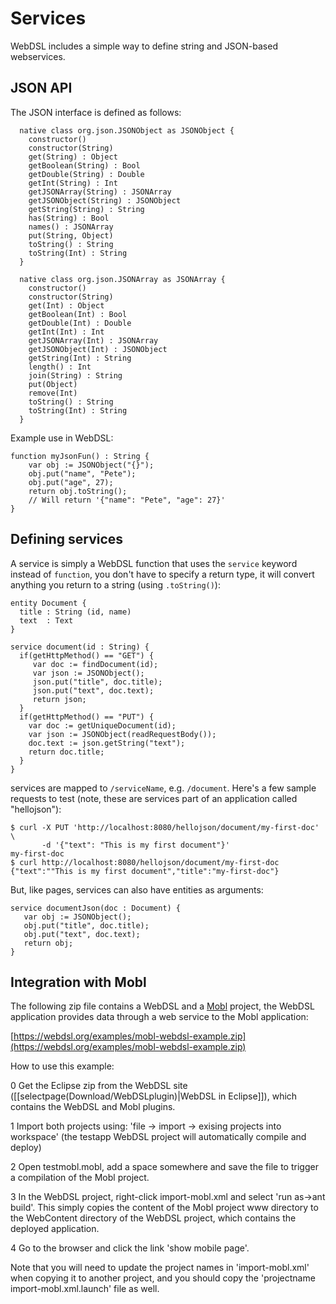 # Services

WebDSL includes a simple way to define string and JSON-based webservices.

## JSON API

The JSON interface is defined as follows:

```
  native class org.json.JSONObject as JSONObject {
    constructor()
    constructor(String)
    get(String) : Object
    getBoolean(String) : Bool
    getDouble(String) : Double
    getInt(String) : Int
    getJSONArray(String) : JSONArray
    getJSONObject(String) : JSONObject
    getString(String) : String
    has(String) : Bool
    names() : JSONArray
    put(String, Object)
    toString() : String
    toString(Int) : String
  }
  
  native class org.json.JSONArray as JSONArray {
    constructor()
    constructor(String)
    get(Int) : Object
    getBoolean(Int) : Bool
    getDouble(Int) : Double
    getInt(Int) : Int
    getJSONArray(Int) : JSONArray
    getJSONObject(Int) : JSONObject
    getString(Int) : String
    length() : Int
    join(String) : String
    put(Object)
    remove(Int)
    toString() : String
    toString(Int) : String
  } 
```

Example use in WebDSL:

```
function myJsonFun() : String {
    var obj := JSONObject("{}");
    obj.put("name", "Pete");
    obj.put("age", 27);
    return obj.toString();
    // Will return '{"name": "Pete", "age": 27}'
}
```

## Defining services

A service is simply a WebDSL function that uses the `service` keyword instead of `function`, you don't have to specify a return type, it will convert anything you return to a string (using `.toString()`):

```
entity Document {
  title : String (id, name)
  text  : Text
}

service document(id : String) {
  if(getHttpMethod() == "GET") {
     var doc := findDocument(id);
     var json := JSONObject();
     json.put("title", doc.title);
     json.put("text", doc.text);
     return json;
  }
  if(getHttpMethod() == "PUT") {
    var doc := getUniqueDocument(id);
    var json := JSONObject(readRequestBody());
    doc.text := json.getString("text");
    return doc.title;
  }
}
```

services are mapped to `/serviceName`, e.g. `/document`. Here's a few sample requests to test (note, these are services part of an application called "hellojson"):

```
$ curl -X PUT 'http://localhost:8080/hellojson/document/my-first-doc' \
       -d '{"text": "This is my first document"}'
my-first-doc
$ curl http://localhost:8080/hellojson/document/my-first-doc
{"text":""This is my first document","title":"my-first-doc"}
```

But, like pages, services can also have entities as arguments:

```
service documentJson(doc : Document) {
   var obj := JSONObject();
   obj.put("title", doc.title);
   obj.put("text", doc.text);
   return obj;
}
```

## Integration with Mobl

The following zip file contains a WebDSL and a [Mobl](http://mobl-lang.org/) project, the WebDSL application provides data through a web service to the Mobl application:

[https://webdsl.org/examples/mobl-webdsl-example.zip](https://webdsl.org/examples/mobl-webdsl-example.zip)

How to use this example:

0 Get the Eclipse zip from the WebDSL site ([[selectpage(Download/WebDSLplugin)|WebDSL in Eclipse]]), which contains the WebDSL and Mobl plugins.

1 Import both projects using:
'file -> import -> exising projects into workspace'
(the testapp WebDSL project will automatically compile and deploy)

2 Open testmobl.mobl, add a space somewhere and save the file to trigger a compilation of the Mobl project.

3 In the WebDSL project, right-click import-mobl.xml and select 'run as->ant build'.
This simply copies the content of the Mobl project www directory to the WebContent directory of the WebDSL project, which contains the deployed application.

4 Go to the browser and click the link 'show mobile page'.

Note that you will need to update the project names in 'import-mobl.xml' when copying it to another project, and you should copy the 'projectname import-mobl.xml.launch' file as well.
